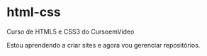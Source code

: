 # html-css
 Curso de HTML5 e CSS3 do CursoemVideo

 Estou aprendendo a criar sites e agora vou gerenciar repositórios.
